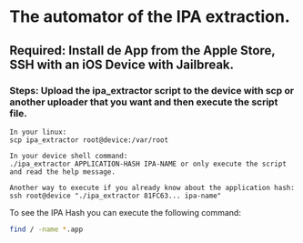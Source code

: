 # The automator of the IPA extraction.

## Required: Install de App from the Apple Store, SSH with an iOS Device with Jailbreak.

### Steps: Upload the ipa_extractor script to the device with scp or another uploader that you want and then execute the script file.

```shell
In your linux:
scp ipa_extractor root@device:/var/root

In your device shell command:
./ipa_extractor APPLICATION-HASH IPA-NAME or only execute the script and read the help message.
```

```
Another way to execute if you already know about the application hash:
ssh root@device "./ipa_extractor 81FC63... ipa-name"
```

To see the IPA Hash you can execute the following command:
```bash
find / -name *.app
```
